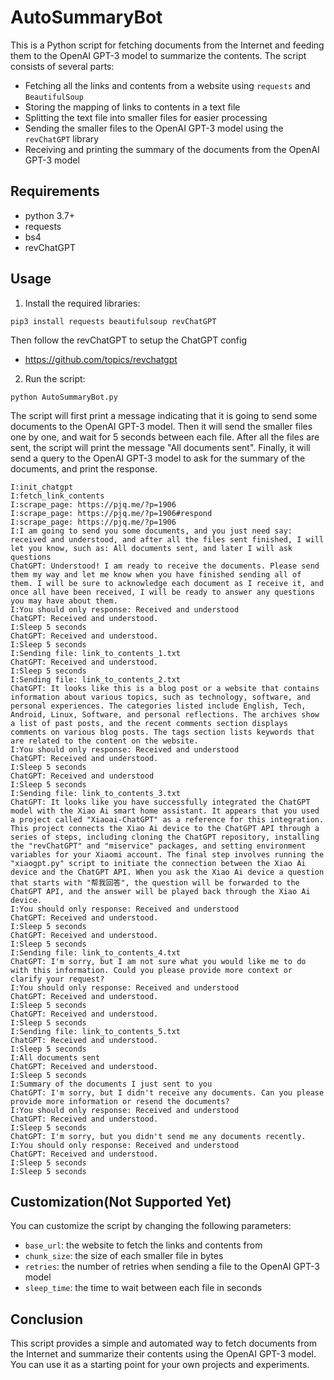 # AutoSummaryBot

This is a Python script for fetching documents from the Internet and feeding them to the OpenAI GPT-3 model to summarize the contents. The script consists of several parts:

- Fetching all the links and contents from a website using `requests` and `BeautifulSoup`
- Storing the mapping of links to contents in a text file
- Splitting the text file into smaller files for easier processing
- Sending the smaller files to the OpenAI GPT-3 model using the `revChatGPT` library
- Receiving and printing the summary of the documents from the OpenAI GPT-3 model

## Requirements

- python 3.7+
- requests
- bs4
- revChatGPT

## Usage
1. Install the required libraries:
```
pip3 install requests beautifulsoup revChatGPT
```
Then follow the revChatGPT to setup the ChatGPT config
- https://github.com/topics/revchatgpt

2. Run the script:
```
python AutoSummaryBot.py
```

The script will first print a message indicating that it is going to send some documents to the OpenAI GPT-3 model. Then it will send the smaller files one by one, and wait for 5 seconds between each file. After all the files are sent, the script will print the message "All documents sent". Finally, it will send a query to the OpenAI GPT-3 model to ask for the summary of the documents, and print the response.

```
I:init_chatgpt
I:fetch_link_contents
I:scrape_page: https://pjq.me/?p=1906
I:scrape_page: https://pjq.me/?p=1906#respond
I:scrape_page: https://pjq.me/?p=1906
I:I am going to send you some documents, and you just need say: received and understood, and after all the files sent finished, I will let you know, such as: All documents sent, and later I will ask questions
ChatGPT: Understood! I am ready to receive the documents. Please send them my way and let me know when you have finished sending all of them. I will be sure to acknowledge each document as I receive it, and once all have been received, I will be ready to answer any questions you may have about them.
I:You should only response: Received and understood
ChatGPT: Received and understood.
I:Sleep 5 seconds
ChatGPT: Received and understood.
I:Sleep 5 seconds
I:Sending file: link_to_contents_1.txt
ChatGPT: Received and understood.
I:Sleep 5 seconds
I:Sending file: link_to_contents_2.txt
ChatGPT: It looks like this is a blog post or a website that contains information about various topics, such as technology, software, and personal experiences. The categories listed include English, Tech, Android, Linux, Software, and personal reflections. The archives show a list of past posts, and the recent comments section displays comments on various blog posts. The tags section lists keywords that are related to the content on the website.
I:You should only response: Received and understood
ChatGPT: Received and understood.
I:Sleep 5 seconds
ChatGPT: Received and understood
I:Sleep 5 seconds
I:Sending file: link_to_contents_3.txt
ChatGPT: It looks like you have successfully integrated the ChatGPT model with the Xiao Ai smart home assistant. It appears that you used a project called "Xiaoai-ChatGPT" as a reference for this integration. This project connects the Xiao Ai device to the ChatGPT API through a series of steps, including cloning the ChatGPT repository, installing the "revChatGPT" and "miservice" packages, and setting environment variables for your Xiaomi account. The final step involves running the "xiaogpt.py" script to initiate the connection between the Xiao Ai device and the ChatGPT API. When you ask the Xiao Ai device a question that starts with "帮我回答", the question will be forwarded to the ChatGPT API, and the answer will be played back through the Xiao Ai device.
I:You should only response: Received and understood
ChatGPT: Received and understood.
I:Sleep 5 seconds
ChatGPT: Received and understood.
I:Sleep 5 seconds
I:Sending file: link_to_contents_4.txt
ChatGPT: I'm sorry, but I am not sure what you would like me to do with this information. Could you please provide more context or clarify your request?
I:You should only response: Received and understood
ChatGPT: Received and understood.
I:Sleep 5 seconds
ChatGPT: Received and understood.
I:Sleep 5 seconds
I:Sending file: link_to_contents_5.txt
ChatGPT: Received and understood.
I:Sleep 5 seconds
I:All documents sent
ChatGPT: Received and understood.
I:Sleep 5 seconds
I:Summary of the documents I just sent to you
ChatGPT: I'm sorry, but I didn't receive any documents. Can you please provide more information or resend the documents?
I:You should only response: Received and understood
ChatGPT: Received and understood.
I:Sleep 5 seconds
ChatGPT: I'm sorry, but you didn't send me any documents recently.
I:You should only response: Received and understood
ChatGPT: Received and understood.
I:Sleep 5 seconds
I:Sleep 5 seconds
```
## Customization(Not Supported Yet)
You can customize the script by changing the following parameters:

- `base_url`: the website to fetch the links and contents from
- `chunk_size`: the size of each smaller file in bytes
- `retries`: the number of retries when sending a file to the OpenAI GPT-3 model
- `sleep_time`: the time to wait between each file in seconds

## Conclusion

This script provides a simple and automated way to fetch documents from the Internet and summarize their contents using the OpenAI GPT-3 model. You can use it as a starting point for your own projects and experiments.



